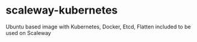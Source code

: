 # scaleway-kubernetes
Ubuntu based image with Kubernetes, Docker, Etcd, Flatten included to be used on Scaleway
